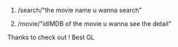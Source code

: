 1.  /search/"the movie name u wanna search"

2.  /movie/"idIMDB of the movie u wanna see the detail"

Thanks to check out ! Best GL

